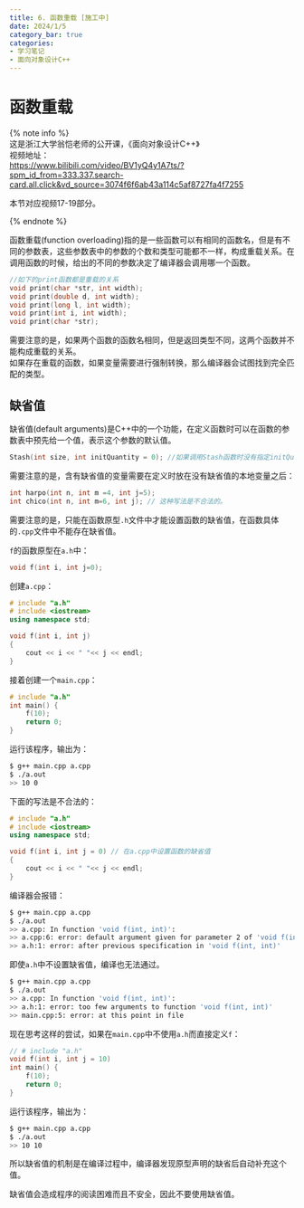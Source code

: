 ```yaml
---
title: 6. 函数重载 [施工中]
date: 2024/1/5
category_bar: true
categories: 
- 学习笔记
- 面向对象设计C++
---
```


# 函数重载
{% note info %}  
这是浙江大学翁恺老师的公开课，《面向对象设计C++》  
视频地址：  
https://www.bilibili.com/video/BV1yQ4y1A7ts/?spm_id_from=333.337.search-card.all.click&vd_source=3074f6f6ab43a114c5af8727fa4f7255

本节对应视频17-19部分。  

{% endnote %}


函数重载(function overloading)指的是一些函数可以有相同的函数名，但是有不同的参数表，这些参数表中的参数的个数和类型可能都不一样，构成重载关系。在调用函数的时候，给出的不同的参数决定了编译器会调用哪一个函数。  
```cpp
//如下的print函数都是重载的关系
void print(char *str, int width);
void print(double d, int width);
void print(long l, int width);
void print(int i, int width);
void print(char *str);
```

需要注意的是，如果两个函数的函数名相同，但是返回类型不同，这两个函数并不能构成重载的关系。  
如果存在重载的函数，如果变量需要进行强制转换，那么编译器会试图找到完全匹配的类型。  

## 缺省值
缺省值(default arguments)是C++中的一个功能，在定义函数时可以在函数的参数表中预先给一个值，表示这个参数的默认值。
```cpp
Stash(int size, int initQuantity = 0); //如果调用Stash函数时没有指定initQuantity，那么它自动为0
```
需要注意的是，含有缺省值的变量需要在定义时放在没有缺省值的本地变量之后：  
```cpp
int harpo(int n, int m =4, int j=5);
int chico(int n, int m=6, int j); // 这种写法是不合法的。
```
需要注意的是，只能在函数原型`.h`文件中才能设置函数的缺省值，在函数具体的`.cpp`文件中不能存在缺省值。  

`f`的函数原型在`a.h`中：  
```cpp
void f(int i, int j=0);
```
创建`a.cpp`：
```cpp
# include "a.h"
# include <iostream>
using namespace std;

void f(int i, int j)
{
    cout << i << " "<< j << endl;
}

```
接着创建一个`main.cpp`：
```cpp
# include "a.h"
int main() {
    f(10);
    return 0;
}
```
运行该程序，输出为：  
```bash
$ g++ main.cpp a.cpp
$ ./a.out
>> 10 0
```
下面的写法是不合法的：  
```cpp
# include "a.h"
# include <iostream>
using namespace std;

void f(int i, int j = 0) // 在a.cpp中设置函数的缺省值
{
    cout << i << " "<< j << endl;
}
```
编译器会报错：  
```bash
$ g++ main.cpp a.cpp
$ ./a.out
>> a.cpp: In function 'void f(int, int)':
>> a.cpp:6: error: default argument given for parameter 2 of 'void f(int, int)'
>> a.h:1: error: after previous specification in 'void f(int, int)'
```
即使`a.h`中不设置缺省值，编译也无法通过。  
```bash
$ g++ main.cpp a.cpp
$ ./a.out
>> a.cpp: In function 'void f(int, int)':
>> a.h:1: error: too few arguments to function 'void f(int, int)'
>> main.cpp:5: error: at this point in file
```

现在思考这样的尝试，如果在`main.cpp`中不使用`a.h`而直接定义`f`：  
```cpp
// # include "a.h"
void f(int i, int j = 10)
int main() {
    f(10);
    return 0;
}
```
运行该程序，输出为：  
```bash
$ g++ main.cpp a.cpp
$ ./a.out
>> 10 10
```
所以缺省值的机制是在编译过程中，编译器发现原型声明的缺省后自动补充这个值。  

缺省值会造成程序的阅读困难而且不安全，因此不要使用缺省值。  
